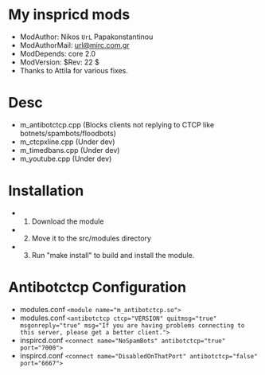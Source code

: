 My inspricd mods
=======

* ModAuthor: Nikos `UrL` Papakonstantinou
* ModAuthorMail: url@mirc.com.gr
* ModDepends: core 2.0
* ModVersion: $Rev: 22 $ 
* Thanks to Attila for various fixes.

Desc
=======
* m_antibotctcp.cpp (Blocks clients not replying to CTCP like botnets/spambots/floodbots)
* m_ctcpxline.cpp (Under dev)
* m_timedbans.cpp (Under dev)
* m_youtube.cpp (Under dev)

Installation
=======
* 1. Download the module
* 2. Move it to the src/modules directory
* 3. Run "make install" to build and install the module.

Antibotctcp Configuration
=======
* modules.conf `<module name="m_antibotctcp.so">`
* modules.conf `<antibotctcp ctcp="VERSION" quitmsg="true" msgonreply="true" msg="If you are having problems connecting to this server, please get a better client.">`
* inspircd.conf `<connect name="NoSpamBots" antibotctcp="true" port="7000">`
* inspircd.conf `<connect name="DisabledOnThatPort" antibotctcp="false" port="6667">`
